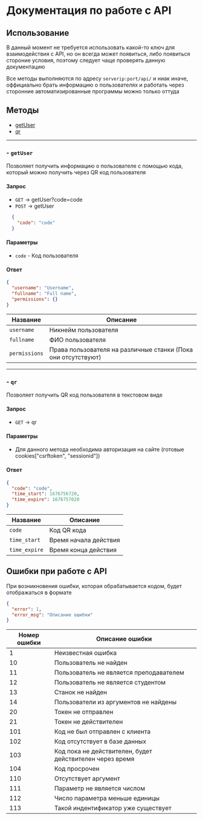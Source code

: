 # Документация по работе с API

## Использование

В данный момент не требуется использовать какой-то ключ для взаимодействия с API, но он всегда может появиться, либо появиться стороние условия, поэтому следует чаще проверять данную документацию

Все методы выполняются по адресу `serverip:port/api/` и ниак иначе, оффициально брать информацию о пользователях и работать через сторонние автоматизированные программы можно только оттуда

## Методы

- [getUser](#--getuser)
- [qr](#--qr)

---------------

### - `getUser`

  Позволяет получить информацию о пользователе с помощью кода, который можно получить через QR код пользователя

#### Запрос

- `GET` -> getUser?code=code
- `POST` -> getUser

```json
  {
    "code": "code"
  }
  ```

#### Параметры

- `code` - Код пользователя
  
#### Ответ
  
  ```json
  {
    "username": "Username", 
    "fullname": "Full name", 
    "permissions": {}
  }
  ```

| Название      | Описание              |
| ------------- | --------------------- |
| `username`    | Никнейм пользователя  |
| `fullname`    | ФИО пользователя      |
| `permissions` | Права пользователя на различные станки (Пока они отсутствуют)  |

---------------

### - `qr`

  Позволяет получить QR код пользователя в текстовом виде

#### Запрос

- `GET` -> qr

#### Параметры

- Для данного метода необходима авторизация на сайте (готовые cookies["csrftoken", "sessionid"])

#### Ответ
  
  ```json
  {
    "code": "code", 
    "time_start": 1676756720, 
    "time_expire": 1676757020
  }
  ```

| Название      | Описание              |
| ------------- | --------------------- |
| `code`        | Код QR кода           |
| `time_start`  | Время начала действия |
| `time_expire` | Время конца действия  |

## Ошибки при работе с API

При возникновения ошибки, которая обрабатывается кодом, будет отображаться в формате

```json
{
  "error": 1,
  "error_msg": "Описание ошибки"
}
```

| Номер ошибки | Описание ошибки                                          |
| ------------ | -------------------------------------------------------- |
| 1            | Неизвестная ошибка                                       |
| 10           | Пользователь не найден                                   |
| 11           | Пользователь не является преподавателем                  |
| 12           | Пользователь не является студентом                       |
| 13           | Станок не найден                                         |
| 14           | Пользователи из аргументов не найдены                    |
| 20           | Токен не отправлен                                       |
| 21           | Токен не действителен                                    |
| 101          | Код не был отправлен с клиента                           |
| 102          | Код отсутствует в базе данных                            |
| 103          | Код пока не действителен, будет действителен через время |
| 104          | Код просрочен                                            |
| 110          | Отсутствует аргумент                                     |
| 111          | Параметр не является числом                              |
| 112          | Число параметра меньше единицы                           |
| 113          | Такой индентификатор уже существует                      |

